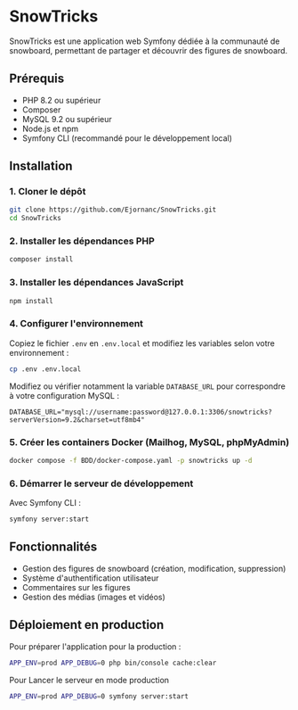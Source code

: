 # SnowTricks

SnowTricks est une application web Symfony dédiée à la communauté de snowboard, permettant de partager et découvrir des figures de snowboard.

## Prérequis

- PHP 8.2 ou supérieur
- Composer
- MySQL 9.2 ou supérieur
- Node.js et npm
- Symfony CLI (recommandé pour le développement local)

## Installation

### 1. Cloner le dépôt

```bash
git clone https://github.com/Ejornanc/SnowTricks.git
cd SnowTricks
```

### 2. Installer les dépendances PHP

```bash
composer install
```

### 3. Installer les dépendances JavaScript

```bash
npm install
```

### 4. Configurer l'environnement

Copiez le fichier `.env` en `.env.local` et modifiez les variables selon votre environnement :

```bash
cp .env .env.local
```

Modifiez ou vérifier notamment la variable `DATABASE_URL` pour correspondre à votre configuration MySQL :

```
DATABASE_URL="mysql://username:password@127.0.0.1:3306/snowtricks?serverVersion=9.2&charset=utf8mb4"
```

### 5. Créer les containers Docker (Mailhog, MySQL, phpMyAdmin)

```bash
docker compose -f BDD/docker-compose.yaml -p snowtricks up -d
```

### 6. Démarrer le serveur de développement

Avec Symfony CLI :

```bash
symfony server:start
```

## Fonctionnalités

- Gestion des figures de snowboard (création, modification, suppression)
- Système d'authentification utilisateur
- Commentaires sur les figures
- Gestion des médias (images et vidéos)


## Déploiement en production

Pour préparer l'application pour la production :

```bash
APP_ENV=prod APP_DEBUG=0 php bin/console cache:clear
```
Pour Lancer le serveur en mode production
```bash
APP_ENV=prod APP_DEBUG=0 symfony server:start
```
